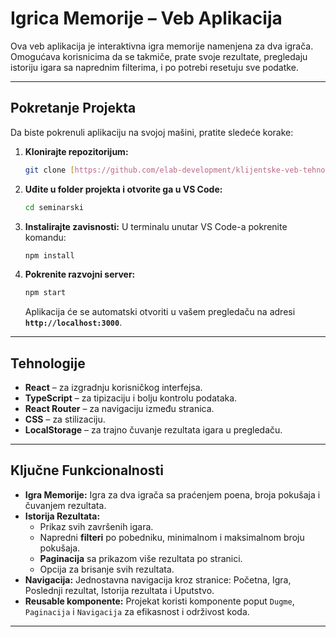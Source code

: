 # Igrica Memorije – Veb Aplikacija

Ova veb aplikacija je interaktivna igra memorije namenjena za dva igrača. Omogućava korisnicima da se takmiče, prate svoje rezultate, pregledaju istoriju igara sa naprednim filterima, i po potrebi resetuju sve podatke.

---

## Pokretanje Projekta

Da biste pokrenuli aplikaciju na svojoj mašini, pratite sledeće korake:

1.  **Klonirajte repozitorijum:**
    ```bash
    git clone [https://github.com/elab-development/klijentske-veb-tehnologije-2024-2023-0013-veb-igrica-memorije](https://github.com/elab-development/klijentske-veb-tehnologije-2024-2023-0013-veb-igrica-memorije)
    ```

2.  **Uđite u folder projekta i otvorite ga u VS Code:**
    ```bash
    cd seminarski
    ```

3.  **Instalirajte zavisnosti:**
    U terminalu unutar VS Code-a pokrenite komandu:
    ```bash
    npm install
    ```

4.  **Pokrenite razvojni server:**
    ```bash
    npm start
    ```
    Aplikacija će se automatski otvoriti u vašem pregledaču na adresi **`http://localhost:3000`**.

---

## Tehnologije

* **React** – za izgradnju korisničkog interfejsa.
* **TypeScript** – za tipizaciju i bolju kontrolu podataka.
* **React Router** – za navigaciju između stranica.
* **CSS** – za stilizaciju.
* **LocalStorage** – za trajno čuvanje rezultata igara u pregledaču.

---

## Ključne Funkcionalnosti

* **Igra Memorije:** Igra za dva igrača sa praćenjem poena, broja pokušaja i čuvanjem rezultata.
* **Istorija Rezultata:**
    * Prikaz svih završenih igara.
    * Napredni **filteri** po pobedniku, minimalnom i maksimalnom broju pokušaja.
    * **Paginacija** sa prikazom više rezultata po stranici.
    * Opcija za brisanje svih rezultata.
* **Navigacija:** Jednostavna navigacija kroz stranice: Početna, Igra, Poslednji rezultat, Istorija rezultata i Uputstvo.
* **Reusable komponente:** Projekat koristi komponente poput `Dugme`, `Paginacija` i `Navigacija` za efikasnost i održivost koda.

---
